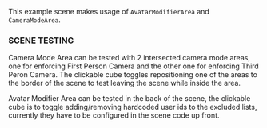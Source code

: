 This example scene makes usage of `AvatarModifierArea` and `CameraModeArea`.

### SCENE TESTING

Camera Mode Area can be tested with 2 intersected camera mode areas, one for enforcing First Person Camera and the other one for enforcing Third Peron Camera. The clickable cube toggles repositioning one of the areas to the border of the scene to test leaving the scene while inside the area.

Avatar Modifier Area can be tested in the back of the scene, the clickable cube is to toggle adding/removing hardcoded user ids to the excluded lists, currently they have to be configured in the scene code up front.
